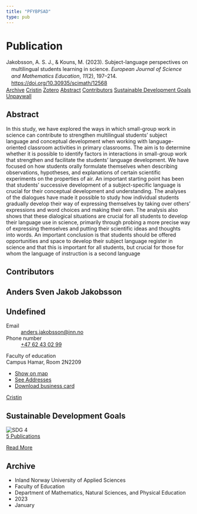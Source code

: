 ```yaml
---
title: "PFYBPSAD"
type: pub
---
```

<h1>Publication</h1>
<article id="csl-bib-container-PFYBPSAD" class="csl-bib-container">
  <div class="csl-bib-body" style="line-height: 1.35; padding-left: 1em; text-indent:-1em;">
  <div class="csl-entry">Jakobsson, A. S. J., &amp; Kouns, M. (2023). Subject-language perspectives on multilingual students learning in science. <i>European Journal of Science and Mathematics Education</i>, <i>11</i>(2), 197&#x2013;214. <a href="https://doi.org/10.30935/scimath/12568">https://doi.org/10.30935/scimath/12568</a></div>
</div>
  <div class="csl-bib-buttons">
    <a href="#taxonomy-article-PFYBPSAD" class="csl-bib-button">Archive</a>
    <a href="https://app.cristin.no/results/show.jsf?id=2120172" alt="Cristin URL" class="csl-bib-button">Cristin</a>
    <a href="http://zotero.org/groups/5402882/items/PFYBPSAD" alt="Zotero URL" class="csl-bib-button">Zotero</a>
    <a href="#abstract-article-PFYBPSAD" class="csl-bib-button">Abstract</a>
    <a href="#contributors-article-PFYBPSAD" class="csl-bib-button">Contributors</a>
    <a href="#sdg-article-PFYBPSAD" class="csl-bib-button">Sustainable Development Goals</a>
    <a href="https://www.scimath.net/download/subject-language-perspectives-on-multilingual-students-learning-in-science-12568.pdf" class="csl-bib-button">Unpaywall</a>
  </div>
  <div id="csl-bib-meta-container-PFYBPSAD"></div>
</article>
<div id="csl-bib-meta-PFYBPSAD" class="csl-bib-meta">
  <article id="abstract-article-PFYBPSAD" class="abstract-article">
    <h1>Abstract</h1>
    In this study, we have explored the ways in which small-group work in science can contribute to strengthen multilingual students’ subject language and conceptual development when working with language-oriented classroom activities in primary classrooms. The aim is to determine whether it is possible to identify factors in interactions in small-group work that strengthen and facilitate the students’ language development. We have focused on how students orally formulate themselves when describing observations, hypotheses, and explanations of certain scientific experiments on the properties of air. An important starting point has been that students’ successive development of a subject-specific language is crucial for their conceptual development and understanding. The analyses of the dialogues have made it possible to study how individual students gradually develop their way of expressing themselves by taking over others’ expressions and word choices and making their own. The analysis also shows that these dialogical situations are crucial for all students to develop their language use in science, primarily through probing a more precise way of expressing themselves and putting their scientific ideas and thoughts into words. An important conclusion is that students should be offered opportunities and space to develop their subject language register in science and that this is important for all students, but crucial for those for whom the language of instruction is a second language
  </article>
  <article id="contributors-article-PFYBPSAD" class="contributors-article">
    <h1>Contributors</h1>
    <div class="personas"> <div class="vrtx-hinn-person-card"> <div class="photo"> <i class="lar la-user-circle missing-person"></i> </div> <div class="info"> <hgroup><h1>Anders Sven Jakob Jakobsson</h1> <h2>Undefined</h2> </hgroup><dl> <dt>Email</dt> <dd> <a href="mailto:anders.jakobsson@inn.no">anders.jakobsson@inn.no</a> </dd> <dt>Phone number</dt> <dd><a href="tel:+4762430299"> +47 62 43 02 99 </a></dd> </dl> <p> Faculty of education<br> Campus Hamar, Room 2N2209 </p> <ul class="vrtx-hinn-links"> <li><a href="https://www.google.com/maps?q=60.79677,11.07358">Show on map</a></li> <li><a href="https://www.inn.no/english/find-an-employee/anders-jakobsson.html#vrtx-hinn-addresses">See Addresses</a></li> <li><a href="https://www.inn.no/english/find-an-employee/anders-jakobsson.html?vrtx=vcf">Download business card</a></li> </ul> </div> </div> <a href="https://app.cristin.no/persons/show.jsf?id=1314928" alt="Cristin URL" class="personas-cristin">Cristin</a> </div>
  </article>
  <article id="sdg-article-PFYBPSAD" class="sdg-article">
    <h1>Sustainable Development Goals</h1>
    <div class="sdg-container"><div id="sdg4" class="sdg"> <img src="{{< params subfolder >}}images/sdg/sdg04_en.png" class="image" alt="SDG 4"> <div class="sdg-overlay"> <a href="{{< params subfolder >}}en/archive/?sdg=4#archive" class="sdg-publication-count"><span>5</span> Publications</a> <p><a href="https://sdgs.un.org/goals/goal4" class="sdg-read-more">Read More</a></p> </div> </div></div>
  </article>
  <article id="taxonomy-article-PFYBPSAD" class="taxonomy-article">
    <h1>Archive</h1>
    <ul>
      <li>Inland Norway University of Applied Sciences</li>
      <li>Faculty of Education</li>
      <li>Department of Mathematics, Natural Sciences, and Physical Education</li>
      <li>2023</li>
      <li>January</li>
    </ul>
  </article>
</div>
